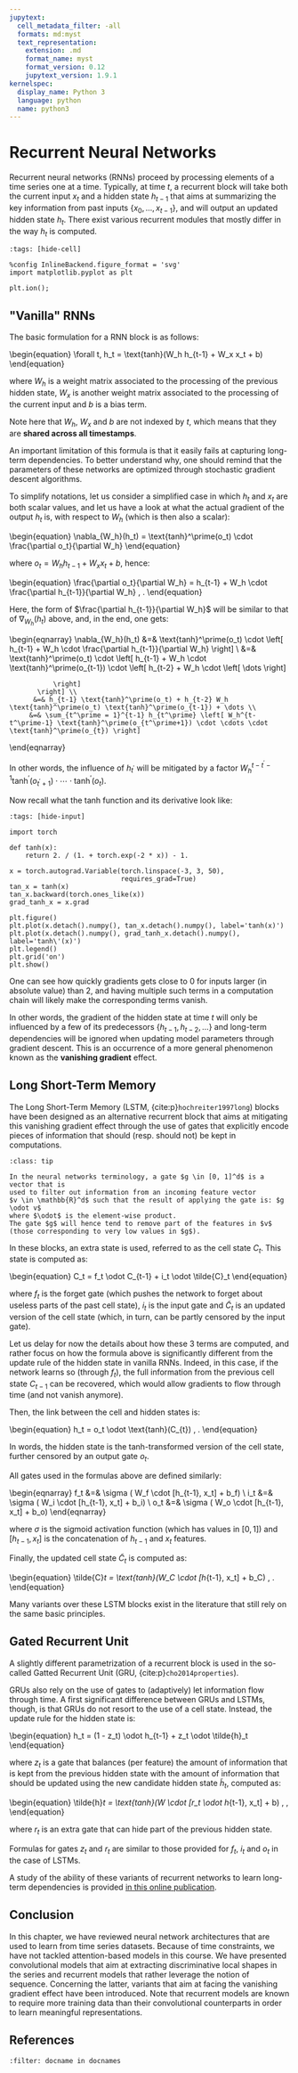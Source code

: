 ```yaml
---
jupytext:
  cell_metadata_filter: -all
  formats: md:myst
  text_representation:
    extension: .md
    format_name: myst
    format_version: 0.12
    jupytext_version: 1.9.1
kernelspec:
  display_name: Python 3
  language: python
  name: python3
---
```


# Recurrent Neural Networks

Recurrent neural networks (RNNs) proceed by processing elements of a time
series one at a time.
Typically, at time $t$, a recurrent block will take both the current input $x_t$
and a hidden state $h_{t-1}$ that aims at summarizing the key information from
past inputs $\{x_0, \dots, x_{t-1}\}$, and will output an updated hidden state
$h_{t}$.
There exist various recurrent modules that mostly differ in the way $h_t$ is
computed.

```{code-cell} ipython3
:tags: [hide-cell]

%config InlineBackend.figure_format = 'svg'
import matplotlib.pyplot as plt

plt.ion();
```

## "Vanilla" RNNs

The basic formulation for a RNN block is as follows:

\begin{equation}
    \forall t, h_t = \text{tanh}(W_h h_{t-1} + W_x x_t + b)
\end{equation}

where $W_h$ is a weight matrix associated to the processing of the previous
hidden state, $W_x$ is another weight matrix associated to the processing of
the current input and $b$ is a bias term.

Note here that $W_h$, $W_x$ and $b$ are not indexed by $t$, which means that
they are **shared across all timestamps**.

An important limitation of this formula is that it easily fails at capturing
long-term dependencies.
To better understand why, one should remind that the parameters of these
networks are optimized through stochastic gradient descent algorithms.

To simplify notations, let us consider a simplified case in which
$h_t$ and $x_t$ are both scalar values, and let us have a look at what the
actual gradient of the output $h_t$ is, with
respect to $W_h$ (which is then also a scalar):

\begin{equation}
    \nabla_{W_h}(h_t) = \text{tanh}^\prime(o_t) \cdot \frac{\partial o_t}{\partial W_h}
\end{equation}

where $o_t = W_h h_{t-1} + W_x x_t + b$, hence:

\begin{equation}
    \frac{\partial o_t}{\partial W_h} = h_{t-1} + W_h \cdot \frac{\partial h_{t-1}}{\partial W_h} \, .
\end{equation}

Here, the form of $\frac{\partial h_{t-1}}{\partial W_h}$ will be similar to
that of $\nabla_{W_h}(h_t)$ above, and, in the end, one gets:

\begin{eqnarray}
    \nabla_{W_h}(h_t) &=& \text{tanh}^\prime(o_t) \cdot
        \left[
            h_{t-1} + W_h \cdot \frac{\partial h_{t-1}}{\partial W_h}
        \right] \\
        &=& \text{tanh}^\prime(o_t) \cdot
           \left[
               h_{t-1} + W_h \cdot \text{tanh}^\prime(o_{t-1}) \cdot
               \left[
                   h_{t-2} + W_h \cdot \left[ \dots \right]

               \right]
           \right] \\
          &=& h_{t-1} \text{tanh}^\prime(o_t) + h_{t-2} W_h \text{tanh}^\prime(o_t) \text{tanh}^\prime(o_{t-1}) + \dots \\
         &=& \sum_{t^\prime = 1}^{t-1} h_{t^\prime} \left[ W_h^{t-t^\prime-1} \text{tanh}^\prime(o_{t^\prime+1}) \cdot \cdots \cdot  \text{tanh}^\prime(o_{t}) \right]
\end{eqnarray}

In other words, the influence of $h_{t^\prime}$ will be mitigated by a factor
$W_h^{t-t^\prime-1} \text{tanh}^\prime(o_{t^\prime+1}) \cdot \cdots \cdot  \text{tanh}^\prime(o_{t})$.

Now recall what the tanh function and its derivative look like:

```{code-cell} ipython3
:tags: [hide-input]

import torch

def tanh(x):
    return 2. / (1. + torch.exp(-2 * x)) - 1.

x = torch.autograd.Variable(torch.linspace(-3, 3, 50),
                            requires_grad=True)
tan_x = tanh(x)
tan_x.backward(torch.ones_like(x))
grad_tanh_x = x.grad

plt.figure()
plt.plot(x.detach().numpy(), tan_x.detach().numpy(), label='tanh(x)')
plt.plot(x.detach().numpy(), grad_tanh_x.detach().numpy(), label='tanh\'(x)')
plt.legend()
plt.grid('on')
plt.show()
```

One can see how quickly gradients gets close to 0 for inputs larger
(in absolute value) than 2, and having multiple such terms in a
computation chain will likely make the corresponding terms vanish.

In other words, the gradient of the hidden state at time $t$ will only be
influenced by a few of its predecessors $\{h_{t-1}, h_{t-2}, \dots\}$ and
long-term dependencies will be ignored when updating model parameters through
gradient descent.
This is an occurrence of a more general phenomenon known as the
**vanishing gradient** effect.

## Long Short-Term Memory

The Long Short-Term Memory (LSTM, {cite:p}`hochreiter1997long`) blocks have
been designed as an alternative
recurrent block that aims at mitigating this vanishing gradient effect through
the use of gates that explicitly encode pieces of information that should
(resp. should not) be kept in computations.

```{admonition} Gates in neural networks
:class: tip

In the neural networks terminology, a gate $g \in [0, 1]^d$ is a vector that is
used to filter out information from an incoming feature vector
$v \in \mathbb{R}^d$ such that the result of applying the gate is: $g \odot v$
where $\odot$ is the element-wise product.
The gate $g$ will hence tend to remove part of the features in $v$
(those corresponding to very low values in $g$).
```

In these blocks, an extra state is used, referred to as the cell state $C_t$.
This state is computed as:

\begin{equation}
    C_t = f_t \odot C_{t-1} + i_t \odot \tilde{C}_t
\end{equation}

where $f_t$ is the forget gate (which pushes the network to forget about
useless parts of the past cell state),
$i_t$ is the input gate and $\tilde{C}_t$ is
an updated version of the cell state (which, in turn, can be partly censored
by the input gate).

Let us delay for now the details about how these 3 terms are computed, and
rather focus on how the formula above is significantly different from the
update rule of the hidden state in vanilla RNNs.
Indeed, in this case, if the network learns so (through $f_t$), the
full information from the previous cell state $C_{t-1}$ can be recovered,
which would allow gradients to flow through time (and not vanish anymore).

Then, the link between the cell and hidden states is:

\begin{equation}
    h_t = o_t \odot \text{tanh}(C_{t}) \, .
\end{equation}

In words, the hidden state is the tanh-transformed version of the cell state,
further censored by an output gate $o_t$.

All gates used in the formulas above are defined similarly:

\begin{eqnarray}
    f_t &=& \sigma ( W_f \cdot [h_{t-1}, x_t] + b_f) \\
    i_t &=& \sigma ( W_i \cdot [h_{t-1}, x_t] + b_i) \\
    o_t &=& \sigma ( W_o \cdot [h_{t-1}, x_t] + b_o)
\end{eqnarray}

where $\sigma$ is the sigmoid activation function
(which has values in $[0, 1]$) and $[h_{t-1}, x_t]$ is
the concatenation of $h_{t-1}$ and $x_t$ features.

Finally, the updated cell state $\tilde{C}_t$ is computed as:

\begin{equation}
    \tilde{C}_t = \text{tanh}(W_C \cdot [h_{t-1}, x_t] + b_C) \, .
\end{equation}

Many variants over these LSTM blocks exist in the literature that still rely
on the same basic principles.

## Gated Recurrent Unit

A slightly different parametrization of a recurrent block is used in the
so-called Gatted Recurrent Unit (GRU, {cite:p}`cho2014properties`).

GRUs also rely on the use of gates to (adaptively) let information flow
through time.
A first significant difference between GRUs and LSTMs, though, is that GRUs
do not resort to the use of a cell state.
Instead, the update rule for the hidden state is:

\begin{equation}
    h_t = (1 - z_t) \odot h_{t-1} + z_t \odot \tilde{h}_t
\end{equation}

where $z_t$ is a gate that balances (per feature) the amount of information
that is kept from the previous hidden state with the amount of information
that should be updated using the new candidate hidden state $\tilde{h}_t$,
computed as:

\begin{equation}
    \tilde{h}_t = \text{tanh}(W \cdot [r_t \odot h_{t-1}, x_t] + b) \, ,
\end{equation}

where $r_t$ is an extra gate that can hide part of the previous hidden state.

Formulas for gates $z_t$ and $r_t$ are similar to those provided for $f_t$,
$i_t$ and $o_t$ in the case of LSTMs.

A study of the ability of these variants of recurrent networks to learn
long-term dependencies is provided
[in this online publication](https://distill.pub/2019/memorization-in-rnns/).

## Conclusion

In this chapter, we have reviewed neural network architectures that are
used to learn from time series datasets.
Because of time constraints, we have not tackled attention-based models
in this course.
We have presented convolutional models that aim at extracting discriminative
local shapes in the series and recurrent models that rather leverage the
notion of sequence.
Concerning the latter, variants that aim at facing the vanishing gradient
effect have been introduced.
Note that recurrent models are known to require more training data than
their convolutional counterparts in order to
learn meaningful representations.

## References

```{bibliography}
:filter: docname in docnames
```
